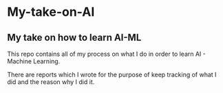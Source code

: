 # My-take-on-AI
My take on how to learn AI-ML
---------------------------------------------
This repo contains all of my process on what I do in order to learn AI - Machine Learning.

There are reports which I wrote for the purpose of keep tracking of what I did and the reason why I did it.
